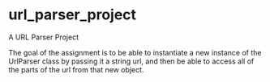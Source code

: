 # url_parser_project
A URL Parser Project 

The goal of the assignment is to be able to instantiate a new instance of the UrlParser class by passing it a string url, and then be able to access all of the parts of the url from that new object.
